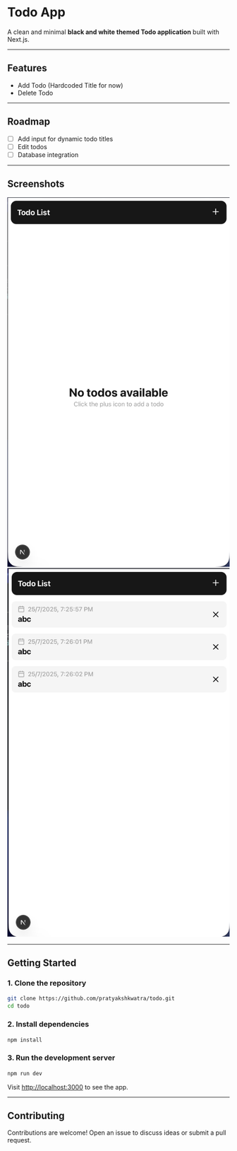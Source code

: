 # Todo App

A clean and minimal **black and white themed Todo application** built with Next.js.

---

## Features

* Add Todo (Hardcoded Title for now)
* Delete Todo

---

## Roadmap

* [ ] Add input for dynamic todo titles
* [ ] Edit todos
* [ ] Database integration

---

## Screenshots

![Home](./screenshots/home.png)
![Home with Todos](./screenshots/home_with_todos.png)

---

## Getting Started

### 1. Clone the repository

```bash
git clone https://github.com/pratyakshkwatra/todo.git
cd todo
```

### 2. Install dependencies

```bash
npm install
```

### 3. Run the development server

```bash
npm run dev
```

Visit [http://localhost:3000](http://localhost:3000) to see the app.

---

## Contributing

Contributions are welcome! Open an issue to discuss ideas or submit a pull request.
